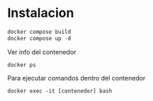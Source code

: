 # Instalacion


```python
docker compose build
docker compose up -d
```

Ver info del contenedor
```
docker ps
```
Para ejecutar comandos dentro del contenedor
```
docker exec -it [contenedor] bash
```